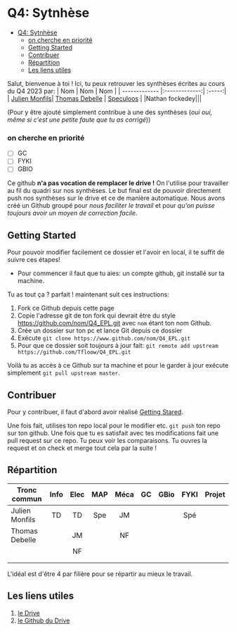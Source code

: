 # Q4: Sytnhèse
- [Q4: Sytnhèse](#q4-sytnhèse)
    - [on cherche en priorité](#on-cherche-en-priorité)
  - [Getting Started ](#getting-started-)
  - [Contribuer ](#contribuer-)
  - [Répartition ](#répartition-)
  - [Les liens utiles ](#les-liens-utiles-)


Salut, bienvenue à toi ! Ici, tu peux retrouver les synthèses écrites au cours du Q4 2023 par:
| Nom           | Nom           | Nom  |
| ------------- |:-------------:| :-----:|
| [Julien Monfils](https://github.com/JulienMonfils)| [Thomas Debelle](https://github.com/Tfloow) | [Speculoos](https://github.com/Tfloow "l'homme sucré") |
|Nathan fockedey|||

(Pour y être ajouté simplement contribue à une des synthèses (*oui oui, même si c'est une petite faute que tu as corrigé*))
### on cherche en priorité
- [ ] GC
- [ ] FYKI
- [ ] GBIO

Ce github **n'a pas vocation de remplacer le drive !** On l'utilise pour travailler au fil du quadri sur nos synthèses. Le but final est de pouvoir directement push nos synthèses sur le drive et ce de manière automatique. Nous avons créé un Github groupé pour *nous faciliter le travail* et pour *qu'on puisse toujours avoir un moyen de correction facile*.

## Getting Started <a name="GS"></a>
Pour pouvoir modifier facilement ce dossier et l'avoir en local, il te suffit de suivre ces étapes!
* Pour commencer il faut que tu aies: un compte github, git installé sur ta machine.

Tu as tout ça ? parfait ! maintenant suit ces instructions:
1. Fork ce Github depuis cette page
2. Copie l'adresse git de ton fork qui devrait être du style <https://github.com/nom/Q4_EPL.git> avec `nom` étant ton nom Github.
3. Crée un dossier sur ton pc et lance Git depuis ce dossier
4. Exécute `git clone https://www.github.com/nom/Q4_EPL.git`
5. Pour que ce dossier soit toujours à jour fait: `git remote add upstream https://github.com/Tfloow/Q4_EPL.git`

Voilà tu as accès à ce Github sur ta machine et pour le garder à jour exécute simplement `git pull upstream master`.

## Contribuer <a name="C"></a>

Pour y contribuer, il faut d'abord avoir réalisé [Getting Stared](#getting-started-).

Une fois fait, utilises ton repo local pour le modifier etc. `git push` ton repo sur ton github. Une fois que tu es satisfait avec tes modifications fait une pull request sur ce repo. Tu peux voir les comparaisons. Tu ouvres la request et on check et merge tout cela par la suite !

## Répartition <a name="R"></a>

| Tronc commun  | Info  | Elec  | MAP   | Méca  | GC    | GBio  | FYKI  | Projet|
| ------------- |:-----:|:-----:|:-----:|:-----:|:-----:|:-----:|:-----:|:-----:|
| Julien Monfils| TD    | TD    | Spe   | JM    |       |       | Spé   |       |
| Thomas Debelle|       | JM    |       | NF    |       |       |       |       |
|               |       | NF    |       |       |       |       |       |       |
|               |       |       |       |       |       |       |       |       |
|               |       |       |       |       |       |       |       |       |

L'idéal est d'être 4 par filière pour se répartir au mieux le travail.


## Les liens utiles <a name="L"></a>
1. [le Drive](https://uclouvain-my.sharepoint.com/:f:/r/personal/martin_brans_student_uclouvain_be/Documents/EPL-Drive?csf=1&web=1&e=fRialK)
2. [le Github du Drive](https://github.com/Gp2mv3/Syntheses "la masterclass de nos prédecesseurs")
